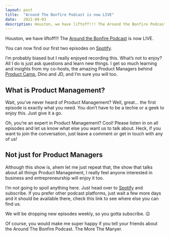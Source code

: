 ```yaml
---
layout: post
title:  "Around The Bonfire Podcast is now LIVE"
date:   2021-09-03
description: Houston, we have liftoff!!! The Around the Bonfire Podcast is now LIVE.
---
```


Houston, we have liftoff!!! The [Around the Bonfire Podcast](/blog/new-podcast-launching-soon/) is now LIVE.

You can now find our first two episodes on [Spotify](https://bonfire.coachrye.com/).

I’m probably biased but I really enjoyed recording this. What’s not to enjoy? All I do is just ask questions and learn new things. I get so much learning and insights from my co-hosts, the amazing Product Managers behind [Product Camp](https://www.productcamp.site/), Dino and JD, and I’m sure you will too.

## What is Product Management?

Wait, you’ve never heard of Product Management? Well, great… the first episode is exactly what you need. You don’t have to be a techie or a geek to enjoy this. Just give it a go.

Oh, you’re an expert in Product Management? Cool! Please listen in on all episodes and let us know what else you want us to talk about. Heck, if you want to join the conversation, just leave a comment or get in touch with any of us!

## Not just for Product Managers

Although this show is, ahem let me just repeat that, the show that talks about all things Product Management, I really feel anyone interested in business and entrepreneurship will enjoy it too.

I’m not going to spoil anything here. Just head over to [Spotify](https://bonfire.coachrye.com/) and subscribe. If you prefer other podcast platforms, just wait a few more days and it should be available there, check this link to see where else you can find us.

We will be dropping new episodes weekly, so you gotta subscribe. 😉

Of course, you would make me super happy if you tell your friends about the Around The Bonfire Podcast. The More The Manyer.